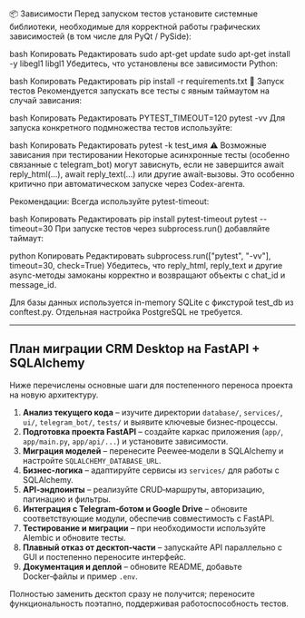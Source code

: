 📦 Зависимости
Перед запуском тестов установите системные библиотеки, необходимые для корректной работы графических зависимостей (в том числе для PyQt / PySide):

bash
Копировать
Редактировать
sudo apt-get update
sudo apt-get install -y libegl1 libgl1
Убедитесь, что установлены все зависимости Python:

bash
Копировать
Редактировать
pip install -r requirements.txt
🧪 Запуск тестов
Рекомендуется запускать все тесты с явным таймаутом на случай зависания:

bash
Копировать
Редактировать
PYTEST_TIMEOUT=120 pytest -vv
Для запуска конкретного подмножества тестов используйте:

bash
Копировать
Редактировать
pytest -k test_имя
⚠️ Возможные зависания при тестировании
Некоторые асинхронные тесты (особенно связанные с telegram_bot) могут зависнуть, если не завершится await reply_html(...), await reply_text(...) или другие await-вызовы. Это особенно критично при автоматическом запуске через Codex-агента.

Рекомендации:
Всегда используйте pytest-timeout:

bash
Копировать
Редактировать
pip install pytest-timeout
pytest --timeout=30
При запуске тестов через subprocess.run() добавляйте таймаут:

python
Копировать
Редактировать
subprocess.run(["pytest", "-vv"], timeout=30, check=True)
Убедитесь, что reply_html, reply_text и другие async-методы замоканы корректно и возвращают объекты с chat_id и message_id.

Для базы данных используется in-memory SQLite с фикстурой test_db из conftest.py. Отдельная настройка PostgreSQL не требуется.

---

## План миграции CRM Desktop на FastAPI + SQLAlchemy

Ниже перечислены основные шаги для постепенного переноса проекта на новую архитектуру.

1. **Анализ текущего кода** – изучите директории `database/`, `services/`, `ui/`, `telegram_bot/`, `tests/` и выявите ключевые бизнес‑процессы.
2. **Подготовка проекта FastAPI** – создайте каркас приложения (`app/`, `app/main.py`, `app/api/...`) и установите зависимости.
3. **Миграция моделей** – перенесите Peewee‑модели в SQLAlchemy и настройте `SQLALCHEMY_DATABASE_URL`.
4. **Бизнес‑логика** – адаптируйте сервисы из `services/` для работы с SQLAlchemy.
5. **API‑эндпоинты** – реализуйте CRUD‑маршруты, авторизацию, пагинацию и фильтры.
6. **Интеграция с Telegram‑ботом и Google Drive** – обновите соответствующие модули, обеспечив совместимость с FastAPI.
7. **Тестирование и миграции** – при необходимости используйте Alembic и обновите тесты.
8. **Плавный отказ от десктоп‑части** – запускайте API параллельно с GUI и постепенно переносите интерфейс.
9. **Документация и деплой** – обновите README, добавьте Docker‑файлы и пример `.env`.

Полностью заменить десктоп сразу не получится; переносите функциональность поэтапно, поддерживая работоспособность тестов.

